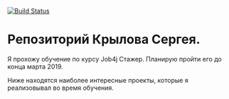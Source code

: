 [![Build Status](https://travis-ci.org/krylovsergey1999/job4j.svg?branch=master)](https://travis-ci.org/krylovsergey1999/job4j)

# Репозиторий Крылова Сергея.

Я прохожу обучение по курсу Job4j Стажер. Планирую пройти его до конца марта 2019.

Ниже находятся наиболее интересные проекты, которые я реализовывал во время обучения.
